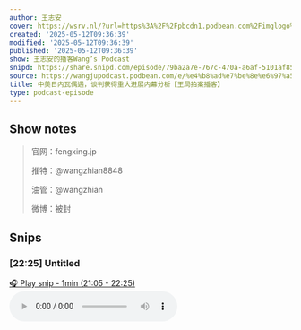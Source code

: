 ```yaml
---
author: 王志安
cover: https://wsrv.nl/?url=https%3A%2F%2Fpbcdn1.podbean.com%2Fimglogo%2Fimage-logo%2F14618240%2F2023080510250115.jpeg&w=200&h=200
created: '2025-05-12T09:36:39'
modified: '2025-05-12T09:36:39'
published: '2025-05-12T09:36:39'
show: 王志安的播客Wang’s Podcast
snipd: https://share.snipd.com/episode/79ba2a7e-767c-470a-a6af-5101af85daaa
source: https://wangjupodcast.podbean.com/e/%e4%b8%ad%e7%be%8e%e6%97%a5%e5%86%85%e7%93%a6%e5%81%b6%e9%81%87%ef%bc%8c%e8%b0%88%e5%88%a4%e8%8e%b7%e5%be%97%e9%87%8d%e5%a4%a7%e8%bf%9b/
title: 中美日内瓦偶遇，谈判获得重大进展内幕分析【王局拍案播客】
type: podcast-episode
---
```



## Show notes
> 官网：fengxing.jp
> 
> 推特：@wangzhian8848
> 
> 油管：@wangzhian
> 
> 微博：被封

## Snips
### [22:25] Untitled
[🎧 Play snip - 1min️ (21:05 - 22:25)](https://share.snipd.com/snip/0af5f386-0ec6-498f-8a84-056c4b133680)
<audio controls> <source src="https://mcdn.podbean.com/mf/web/75ybcj3zsqfw8kwc/901s8.mp3#t=21:05,22:25"> </audio>
